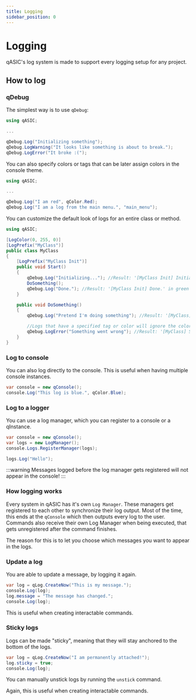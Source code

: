 ```yaml
---
title: Logging
sidebar_position: 0
---
```


# Logging

qASIC's log system is made to support every logging setup for any project.

## How to log

### qDebug
The simplest way is to use `qDebug`:
```csharp
using qASIC;

...

qDebug.Log("Initializing something");
qDebug.LogWarning("It looks like something is about to break.");
qDebug.LogError("It broke :(");
```

You can also specify colors or tags that can be later assign colors in the console theme.

```csharp
using qASIC;

...

qDebug.Log("I am red", qColor.Red);
qDebug.Log("I am a log from the main menu.", "main_menu");
```

You can customize the default look of logs for an entire class or method.
```csharp
using qASIC;

[LogColor(0, 255, 0)]
[LogPrefix("MyClass")]
public class MyClass
{
    [LogPrefix("MyClass Init")]
    public void Start()
    {
        qDebug.Log("Initializing..."); //Result: '[MyClass Init] Initializing...' in green
        DoSomething();
        qDebug.Log("Done."); //Result: '[MyClass Init] Done.' in green
    }

    public void DoSomething()
    {
        qDebug.Log("Pretend I'm doing something"); //Result: '[MyClass] Pretend I'm doing something' in green

        //Logs that have a specified tag or color will ignore the color of the class
        qDebug.LogError("Something went wrong"); //Result: '[MyClass] Something went wrong' in red
    }
}
```

### Log to console

You can also log directly to the console. This is useful when having multiple console instances.
```csharp
var console = new qConsole();
console.Log("This log is blue.", qColor.Blue);
```

### Log to a logger
You can use a log manager, which you can register to a console or a qInstance.

```csharp
var console = new qConsole();
var logs = new LogManager();
console.Logs.RegisterManager(logs);

logs.Log("Hello");
```

:::warning
Messages logged before the log manager gets registered will not appear in the console!
:::

### How logging works

Every system in qASIC has it's own `Log Manager`. These managers get registered to each other to synchronize their log output. Most of the time, this ends at the `qConsole` which then outputs every log to the user. Commands also receive their own Log Manager when being executed, that gets unregistered after the command finishes.

The reason for this is to let you choose which messages you want to appear in the logs.

### Update a log
You are able to update a message, by logging it again.

```csharp
var log = qLog.CreateNow("This is my message.");
console.Log(log);
log.message = "The message has changed.";
console.Log(log);
```

This is useful when creating interactable commands.

### Sticky logs
Logs can be made "sticky", meaning that they will stay anchored to the bottom of the logs.

```csharp
var log = qLog.CreateNow("I am permanently attached!");
log.sticky = true;
console.Log(log);
```

You can manually unstick logs by running the `unstick` command.

Again, this is useful when creating interactable commands.
